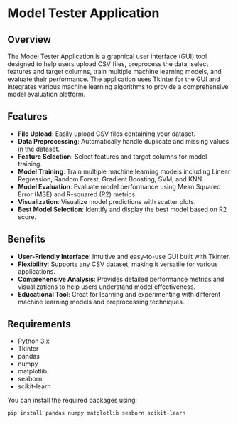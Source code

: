 # Model Tester Application

## Overview

The Model Tester Application is a graphical user interface (GUI) tool designed to help users upload CSV files, preprocess the data, select features and target columns, train multiple machine learning models, and evaluate their performance. The application uses Tkinter for the GUI and integrates various machine learning algorithms to provide a comprehensive model evaluation platform.

## Features

- **File Upload**: Easily upload CSV files containing your dataset.
- **Data Preprocessing**: Automatically handle duplicate and missing values in the dataset.
- **Feature Selection**: Select features and target columns for model training.
- **Model Training**: Train multiple machine learning models including Linear Regression, Random Forest, Gradient Boosting, SVM, and KNN.
- **Model Evaluation**: Evaluate model performance using Mean Squared Error (MSE) and R-squared (R2) metrics.
- **Visualization**: Visualize model predictions with scatter plots.
- **Best Model Selection**: Identify and display the best model based on R2 score.

## Benefits

- **User-Friendly Interface**: Intuitive and easy-to-use GUI built with Tkinter.
- **Flexibility**: Supports any CSV dataset, making it versatile for various applications.
- **Comprehensive Analysis**: Provides detailed performance metrics and visualizations to help users understand model effectiveness.
- **Educational Tool**: Great for learning and experimenting with different machine learning models and preprocessing techniques.

## Requirements

- Python 3.x
- Tkinter
- pandas
- numpy
- matplotlib
- seaborn
- scikit-learn

You can install the required packages using:

```bash
pip install pandas numpy matplotlib seaborn scikit-learn
